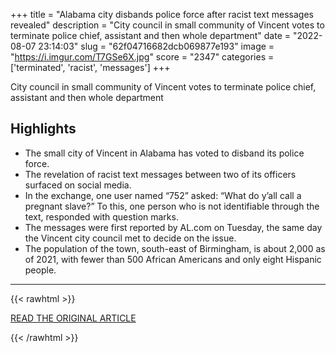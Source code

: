+++
title = "Alabama city disbands police force after racist text messages revealed"
description = "City council in small community of Vincent votes to terminate police chief, assistant and then whole department"
date = "2022-08-07 23:14:03"
slug = "62f04716682dcb069877e193"
image = "https://i.imgur.com/T7GSe6X.jpg"
score = "2347"
categories = ['terminated', 'racist', 'messages']
+++

City council in small community of Vincent votes to terminate police chief, assistant and then whole department

## Highlights

- The small city of Vincent in Alabama has voted to disband its police force.
- The revelation of racist text messages between two of its officers surfaced on social media.
- In the exchange, one user named “752” asked: “What do y’all call a pregnant slave?” To this, one person who is not identifiable through the text, responded with question marks.
- The messages were first reported by AL.com on Tuesday, the same day the Vincent city council met to decide on the issue.
- The population of the town, south-east of Birmingham, is about 2,000 as of 2021, with fewer than 500 African Americans and only eight Hispanic people.

---

{{< rawhtml >}}
  <p class="article-category">
    <a target="_blank" href="https://www.theguardian.com/us-news/2022/aug/07/alabama-city-disbands-police-force-racist-text-messages-revealed">READ THE ORIGINAL ARTICLE</a>
  </p>
{{< /rawhtml >}}
